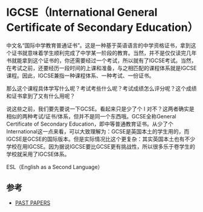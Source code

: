# IGCSE（International General Certificate of Secondary Education）
中文名“国际中学教育普通证书”。这是一种基于英语语言的中学资格证书，拿到这个证书就意味着学生顺利完成了中学某一阶段的教育。当然，并不是仅仅读完几年书就能拿到这个证书的，你还需要经过一个考试，所以就有了IGCSE考试。当然，在考试之前，还要经历一段时间的上课和准备，与之相匹配的课程体系就是IGCSE课程。因此，IGCSE兼指一种课程体系、一种考试、一份证书。

那么这个课程具体学写什么呢？考试考些什么呢？考试成绩怎么评分呢？这个成绩和证书拿到了又有什么用呢？

说这些之前，我们要先要说一下GCSE。看起来只是少了个 I 对不？这两者确实是相似的两种考试/证书/体系，但并不是同一个东西哦。GCSE全称General Certificate of Secondary Education，即中等普通教育证书。从少了个International这一点来看，可以大致理解为：GCSE是英国本土的学生用的，而IGCSE是GCSE的国际版本。但是实际情况比这个更复杂：其实英国本土也有不少学校在用IGCSE。因为据说IGCSE要比GCSE更有挑战性，所以很多乐于卷学生的学校就采用了IGCSE体系。

ESL（English as a Second Language）

## 参考
- [PAST PAPERS](https://www.exam-mate.com/pastpapers?cat=3&sub=257)
